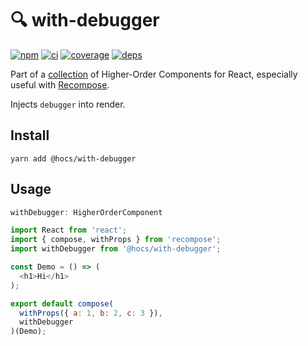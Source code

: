 # :mag: with-debugger

[![npm](https://img.shields.io/npm/v/@hocs/with-debugger.svg?style=flat-square)](https://www.npmjs.com/package/@hocs/with-debugger) [![ci](https://img.shields.io/travis/deepsweet/hocs/master.svg?style=flat-square)](https://travis-ci.org/deepsweet/hocs) [![coverage](https://img.shields.io/codecov/c/github/deepsweet/hocs/master.svg?style=flat-square)](https://codecov.io/github/deepsweet/hocs) [![deps](https://david-dm.org/deepsweet/hocs.svg?path=packages/with-debugger&style=flat-square)](https://david-dm.org/deepsweet/hocs?path=packages/with-debugger)

Part of a [collection](https://github.com/deepsweet/hocs) of Higher-Order Components for React, especially useful with [Recompose](https://github.com/acdlite/recompose).

Injects `debugger` into render.

## Install

```
yarn add @hocs/with-debugger
```

## Usage

```js
withDebugger: HigherOrderComponent
```

```js
import React from 'react';
import { compose, withProps } from 'recompose';
import withDebugger from '@hocs/with-debugger';

const Demo = () => (
  <h1>Hi</h1>
);

export default compose(
  withProps({ a: 1, b: 2, c: 3 }),
  withDebugger
)(Demo);
```

